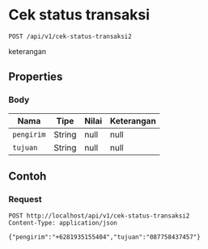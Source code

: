 # Cek status transaksi
```http
POST /api/v1/cek-status-transaksi2
```
keterangan
## Properties
### Body
Nama | Tipe | Nilai | Keterangan
--- | --- | --- | ---
<code>pengirim</code> | String | null | null
<code>tujuan</code> | String | null | null
## Contoh
### Request
```http
POST http://localhost/api/v1/cek-status-transaksi2
Content-Type: application/json

{"pengirim":"+6281935155404","tujuan":"087758437457"}


```

